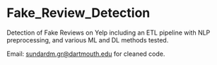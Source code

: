 # Fake_Review_Detection
Detection of Fake Reviews on Yelp including an ETL pipeline with NLP preprocessing, and various ML and DL methods tested. 

Email: sundardm.gr@dartmouth.edu for cleaned code. 
